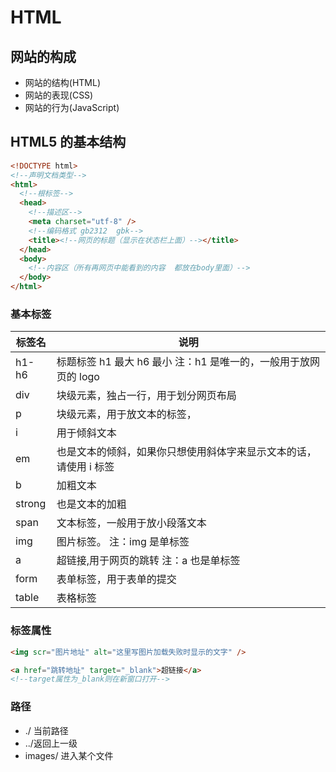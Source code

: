 # HTML
<!-- 目录 -->
<!-- [[toc]] -->
## 网站的构成

- 网站的结构(HTML)
- 网站的表现(CSS)
- 网站的行为(JavaScript)

## HTML5 的基本结构

```html
<!DOCTYPE html>
<!--声明文档类型-->
<html>
  <!--根标签-->
  <head>
    <!--描述区-->
    <meta charset="utf-8" />
    <!--编码格式 gb2312  gbk-->
    <title><!--网页的标题（显示在状态栏上面）--></title>
  </head>
  <body>
    <!--内容区（所有再网页中能看到的内容  都放在body里面）-->
  </body>
</html>
```

### 基本标签

| 标签名 | 说明                                                              |
| ------ | ----------------------------------------------------------------- |
| h1-h6  | 标题标签 h1 最大 h6 最小 注：h1 是唯一的，一般用于放网页的 logo   |
| div    | 块级元素，独占一行，用于划分网页布局                              |
| p      | 块级元素，用于放文本的标签，                                      |
| i      | 用于倾斜文本                                                      |
| em     | 也是文本的倾斜，如果你只想使用斜体字来显示文本的话，请使用 i 标签 |
| b      | 加粗文本                                                          |
| strong | 也是文本的加粗                                                    |
| span   | 文本标签，一般用于放小段落文本                                    |
| img    | 图片标签。 注：img 是单标签                                       |
| a      | 超链接,用于网页的跳转 注：a 也是单标签                            |
| form   | 表单标签，用于表单的提交                                          |
| table  | 表格标签                                                          |

### 标签属性

```html
<img scr="图片地址" alt="这里写图片加载失败时显示的文字" />

<a href="跳转地址" target="_blank">超链接</a>
<!--target属性为_blank则在新窗口打开-->
```

### 路径

- ./ 当前路径
- ../返回上一级
- images/ 进入某个文件
